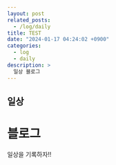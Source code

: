 ```yaml
---
layout: post
related_posts:
  - /log/daily
title: TEST
date: "2024-01-17 04:24:02 +0900"
categories:
  - log
  - daily
description: >
  일상 블로그
---
```


## 일상

# 블로그

일상을 기록하자!!
